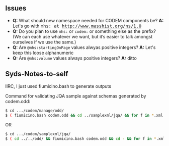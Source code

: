Issues
------
* **Q:** What should new namespace needed for CODEM components be?
  **A:** Let's go with <tt>mhs: at http://www.masshist.org/ns/1.0</tt>
* **Q:** Do you plan to use `mhs:` or `codem:` or something else as the prefix? (We can each use whatever we want, but it’s easier to talk amongst ourselves if we use the same.)
* **Q:** Are `@mhs:startingOnPage` values alwyas positive integers?
  **A:** Let's keep this loose alphanumeric
* **Q:** Are `@mhs:volume` values always positive integers?
  **A:** ditto

Syds-Notes-to-self
------------------

IIRC, I just used fiumicino.bash to generate outputs

Command for validating JQA sample against schemas generated by codem.odd:

~~~~~sh
$ cd .../codem/manage/odd/
$ ( fiumicino.bash codem.odd && cd ../samplexml/jqa/ && for f in *.xml ; do echo "" ; echo "---------$f:" ; jing ../../odd/codem.rng $f | perl -pe 's,^/Users/syd/Documents/ridgeback/codem/manage/samplexml/jqa/,,;s,;.*$,,;' ; probatron -t ../../odd/codem.isosch $f ; done 2>&1 > validation.txt )
~~~~~

OR

~~~~~sh
$ cd .../codem/samplexml/jqa/
$ ( cd ../../odd/ && fiumicino.bash codem.odd && cd - && for f in *.xml ; do echo "" ; echo "---------$f:" ; jing ../../odd/codem.rng $f | perl -pe 's,^/Users/syd/Documents/ridgeback/codem/manage/samplexml/jqa/,,;s,;.*$,,;' ; probatron -t ../../odd/codem.isosch $f ; done 2>&1 > validation.txt )
~~~~~
